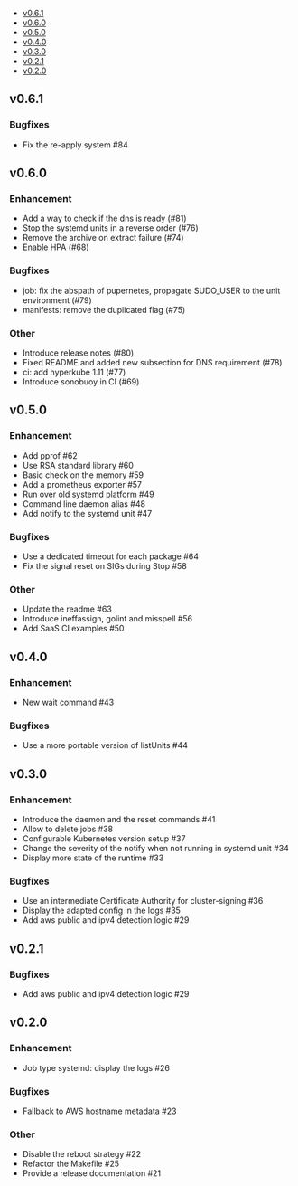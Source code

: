 - [v0.6.1](#v061)
- [v0.6.0](#v060)
- [v0.5.0](#v050)
- [v0.4.0](#v040)
- [v0.3.0](#v030)
- [v0.2.1](#v021)
- [v0.2.0](#v020)

## v0.6.1

### Bugfixes
* Fix the re-apply system #84

## v0.6.0

### Enhancement
* Add a way to check if the dns is ready (#81)
* Stop the systemd units in a reverse order (#76)
* Remove the archive on extract failure (#74)
* Enable HPA (#68)

### Bugfixes
* job: fix the abspath of pupernetes, propagate SUDO_USER to the unit environment (#79)
* manifests: remove the duplicated flag (#75)

### Other
* Introduce release notes (#80)
* Fixed README and added new subsection for DNS requirement (#78)
* ci: add hyperkube 1.11 (#77)
* Introduce sonobuoy in CI (#69)

## v0.5.0

### Enhancement
* Add pprof #62
* Use RSA standard library #60
* Basic check on the memory #59
* Add a prometheus exporter #57
* Run over old systemd platform #49
* Command line daemon alias #48
* Add notify to the systemd unit #47 

### Bugfixes
* Use a dedicated timeout for each package #64
* Fix the signal reset on SIGs during Stop #58 

### Other
* Update the readme #63
* Introduce ineffassign, golint and misspell #56
* Add SaaS CI examples #50

## v0.4.0

### Enhancement
* New wait command #43

### Bugfixes
* Use a more portable version of listUnits #44

## v0.3.0

### Enhancement
* Introduce the daemon and the reset commands #41
* Allow to delete jobs #38 
* Configurable Kubernetes version setup #37 
* Change the severity of the notify when not running in systemd unit #34 
* Display more state of the runtime #33 

### Bugfixes
* Use an intermediate Certificate Authority for cluster-signing #36 
* Display the adapted config in the logs #35 
* Add aws public and ipv4 detection logic #29 

## v0.2.1

### Bugfixes
* Add aws public and ipv4 detection logic #29

## v0.2.0

### Enhancement
* Job type systemd: display the logs #26

### Bugfixes
* Fallback to AWS hostname metadata #23

### Other
* Disable the reboot strategy #22
* Refactor the Makefile #25
* Provide a release documentation #21
